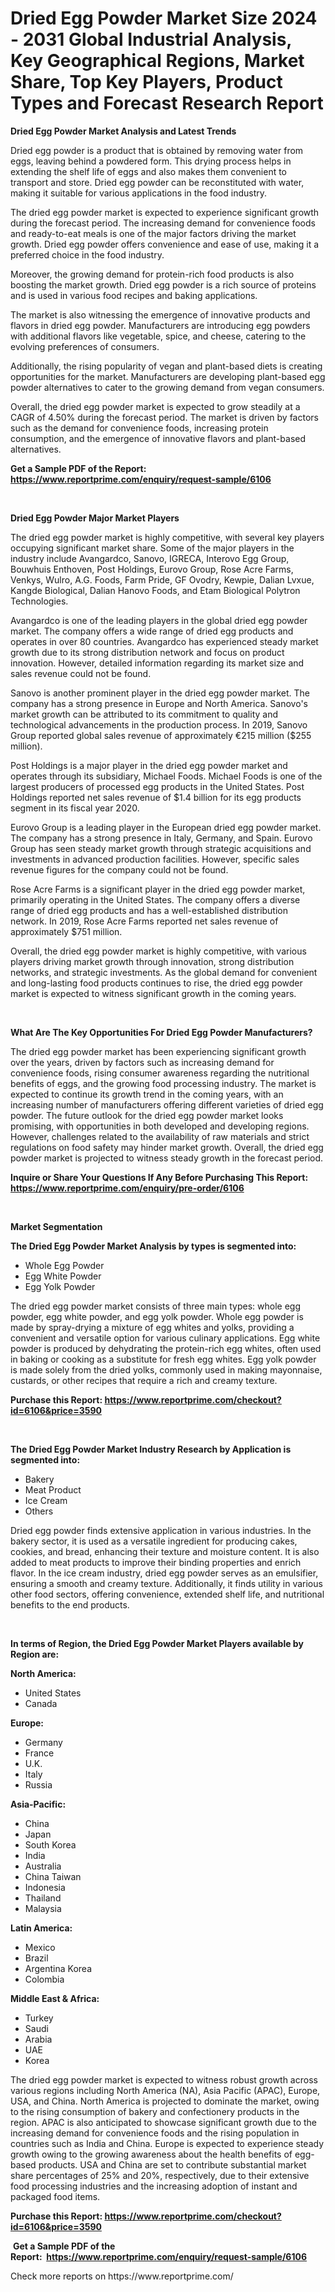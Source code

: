 <p><h1>Dried Egg Powder Market Size 2024 - 2031 Global Industrial Analysis, Key Geographical Regions, Market Share, Top Key Players, Product Types and Forecast Research Report</h1></p><p><strong>Dried Egg Powder Market Analysis and Latest Trends</strong></p>
<p><p>Dried egg powder is a product that is obtained by removing water from eggs, leaving behind a powdered form. This drying process helps in extending the shelf life of eggs and also makes them convenient to transport and store. Dried egg powder can be reconstituted with water, making it suitable for various applications in the food industry.</p><p>The dried egg powder market is expected to experience significant growth during the forecast period. The increasing demand for convenience foods and ready-to-eat meals is one of the major factors driving the market growth. Dried egg powder offers convenience and ease of use, making it a preferred choice in the food industry.</p><p>Moreover, the growing demand for protein-rich food products is also boosting the market growth. Dried egg powder is a rich source of proteins and is used in various food recipes and baking applications.</p><p>The market is also witnessing the emergence of innovative products and flavors in dried egg powder. Manufacturers are introducing egg powders with additional flavors like vegetable, spice, and cheese, catering to the evolving preferences of consumers.</p><p>Additionally, the rising popularity of vegan and plant-based diets is creating opportunities for the market. Manufacturers are developing plant-based egg powder alternatives to cater to the growing demand from vegan consumers.</p><p>Overall, the dried egg powder market is expected to grow steadily at a CAGR of 4.50% during the forecast period. The market is driven by factors such as the demand for convenience foods, increasing protein consumption, and the emergence of innovative flavors and plant-based alternatives.</p></p>
<p><strong>Get a Sample PDF of the Report:&nbsp; <a href="https://www.reportprime.com/enquiry/request-sample/6106">https://www.reportprime.com/enquiry/request-sample/6106</a></strong></p>
<p>&nbsp;</p>
<p><strong>Dried Egg Powder Major Market Players</strong></p>
<p><p>The dried egg powder market is highly competitive, with several key players occupying significant market share. Some of the major players in the industry include Avangardco, Sanovo, IGRECA, Interovo Egg Group, Bouwhuis Enthoven, Post Holdings, Eurovo Group, Rose Acre Farms, Venkys, Wulro, A.G. Foods, Farm Pride, GF Ovodry, Kewpie, Dalian Lvxue, Kangde Biological, Dalian Hanovo Foods, and Etam Biological Polytron Technologies.</p><p>Avangardco is one of the leading players in the global dried egg powder market. The company offers a wide range of dried egg products and operates in over 80 countries. Avangardco has experienced steady market growth due to its strong distribution network and focus on product innovation. However, detailed information regarding its market size and sales revenue could not be found.</p><p>Sanovo is another prominent player in the dried egg powder market. The company has a strong presence in Europe and North America. Sanovo's market growth can be attributed to its commitment to quality and technological advancements in the production process. In 2019, Sanovo Group reported global sales revenue of approximately €215 million ($255 million).</p><p>Post Holdings is a major player in the dried egg powder market and operates through its subsidiary, Michael Foods. Michael Foods is one of the largest producers of processed egg products in the United States. Post Holdings reported net sales revenue of $1.4 billion for its egg products segment in its fiscal year 2020.</p><p>Eurovo Group is a leading player in the European dried egg powder market. The company has a strong presence in Italy, Germany, and Spain. Eurovo Group has seen steady market growth through strategic acquisitions and investments in advanced production facilities. However, specific sales revenue figures for the company could not be found.</p><p>Rose Acre Farms is a significant player in the dried egg powder market, primarily operating in the United States. The company offers a diverse range of dried egg products and has a well-established distribution network. In 2019, Rose Acre Farms reported net sales revenue of approximately $751 million.</p><p>Overall, the dried egg powder market is highly competitive, with various players driving market growth through innovation, strong distribution networks, and strategic investments. As the global demand for convenient and long-lasting food products continues to rise, the dried egg powder market is expected to witness significant growth in the coming years.</p></p>
<p>&nbsp;</p>
<p><strong>What Are The Key Opportunities For Dried Egg Powder Manufacturers?</strong></p>
<p><p>The dried egg powder market has been experiencing significant growth over the years, driven by factors such as increasing demand for convenience foods, rising consumer awareness regarding the nutritional benefits of eggs, and the growing food processing industry. The market is expected to continue its growth trend in the coming years, with an increasing number of manufacturers offering different varieties of dried egg powder. The future outlook for the dried egg powder market looks promising, with opportunities in both developed and developing regions. However, challenges related to the availability of raw materials and strict regulations on food safety may hinder market growth. Overall, the dried egg powder market is projected to witness steady growth in the forecast period.</p></p>
<p><strong>Inquire or Share Your Questions If Any Before Purchasing This Report: <a href="https://www.reportprime.com/enquiry/pre-order/6106">https://www.reportprime.com/enquiry/pre-order/6106</a></strong></p>
<p>&nbsp;</p>
<p><strong>Market Segmentation</strong></p>
<p><strong>The Dried Egg Powder Market Analysis by types is segmented into:</strong></p>
<p><ul><li>Whole Egg Powder</li><li>Egg White Powder</li><li>Egg Yolk Powder</li></ul></p>
<p><p>The dried egg powder market consists of three main types: whole egg powder, egg white powder, and egg yolk powder. Whole egg powder is made by spray-drying a mixture of egg whites and yolks, providing a convenient and versatile option for various culinary applications. Egg white powder is produced by dehydrating the protein-rich egg whites, often used in baking or cooking as a substitute for fresh egg whites. Egg yolk powder is made solely from the dried yolks, commonly used in making mayonnaise, custards, or other recipes that require a rich and creamy texture.</p></p>
<p><strong>Purchase this Report:&nbsp;<a href="https://www.reportprime.com/checkout?id=6106&price=3590">https://www.reportprime.com/checkout?id=6106&price=3590</a></strong></p>
<p>&nbsp;</p>
<p><strong>The Dried Egg Powder Market Industry Research by Application is segmented into:</strong></p>
<p><ul><li>Bakery</li><li>Meat Product</li><li>Ice Cream</li><li>Others</li></ul></p>
<p><p>Dried egg powder finds extensive application in various industries. In the bakery sector, it is used as a versatile ingredient for producing cakes, cookies, and bread, enhancing their texture and moisture content. It is also added to meat products to improve their binding properties and enrich flavor. In the ice cream industry, dried egg powder serves as an emulsifier, ensuring a smooth and creamy texture. Additionally, it finds utility in various other food sectors, offering convenience, extended shelf life, and nutritional benefits to the end products.</p></p>
<p>&nbsp;</p>
<p><strong>In terms of Region, the Dried Egg Powder Market Players available by Region are:</strong></p>
<p>
    <p> <strong> North America: </strong>
        <ul>
            <li>United States</li>
            <li>Canada</li>
        </ul>
        </p> 
    <p> <strong> Europe: </strong>
        <ul>
            <li>Germany</li>
            <li>France</li>
            <li>U.K.</li>
            <li>Italy</li>
            <li>Russia</li>
        </ul>
        </p> 
    <p> <strong> Asia-Pacific: </strong>
        <ul>
            <li>China</li>
            <li>Japan</li>
            <li>South Korea</li>
            <li>India</li>
            <li>Australia</li>
            <li>China Taiwan</li>
            <li>Indonesia</li>
            <li>Thailand</li>
            <li>Malaysia</li>
        </ul>
        </p> 
    <p> <strong> Latin America: </strong>
        <ul>
            <li>Mexico</li>
            <li>Brazil</li>
            <li>Argentina Korea</li>
            <li>Colombia</li>
        </ul>
        </p> 
    <p> <strong> Middle East & Africa: </strong>
        <ul>
            <li>Turkey</li>
            <li>Saudi</li>
            <li>Arabia</li>
            <li>UAE</li>
            <li>Korea</li>
        </ul>
    </p>
    </p>
<p><p>The dried egg powder market is expected to witness robust growth across various regions including North America (NA), Asia Pacific (APAC), Europe, USA, and China. North America is projected to dominate the market, owing to the rising consumption of bakery and confectionery products in the region. APAC is also anticipated to showcase significant growth due to the increasing demand for convenience foods and the rising population in countries such as India and China. Europe is expected to experience steady growth owing to the growing awareness about the health benefits of egg-based products. USA and China are set to contribute substantial market share percentages of 25% and 20%, respectively, due to their extensive food processing industries and the increasing adoption of instant and packaged food items.</p></p>
<p><strong>Purchase this Report: <a href="https://www.reportprime.com/checkout?id=6106&price=3590">https://www.reportprime.com/checkout?id=6106&price=3590</a></strong></p>
<p>&nbsp;<strong>Get a Sample PDF of the Report:&nbsp;&nbsp;<a href="https://www.reportprime.com/enquiry/request-sample/6106">https://www.reportprime.com/enquiry/request-sample/6106</a></strong></p>
<p><strong></strong></p>
<p>Check more reports on https://www.reportprime.com/</p>